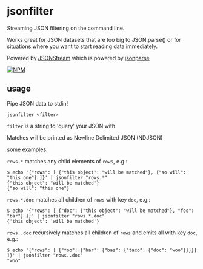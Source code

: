 # jsonfilter

Streaming JSON filtering on the command line.

Works great for JSON datasets that are too big to JSON.parse() or for situations where you want to start reading data immediately.

Powered by [JSONStream](https://www.npmjs.org/package/JSONStream) which is powered by [jsonparse](https://www.npmjs.org/package/jsonparse)

[![NPM](https://nodei.co/npm/jsonfilter.png?global=true)](https://nodei.co/npm/jsonfilter/)

## usage

Pipe JSON data to stdin!

```
jsonfilter <filter>
```

`filter` is a string to 'query' your JSON with.

Matches will be printed as Newline Delimited JSON (NDJSON)

some examples:

`rows.*` matches any child elements of `rows`, e.g.:

```
$ echo '{"rows": [ {"this object": "will be matched"}, {"so will": "this one"} ]}' | jsonfilter "rows.*"
{"this object": "will be matched"}
{"so will": "this one"}
```

`rows.*.doc` matches all children of `rows` with key `doc`, e.g.:

```
$ echo '{"rows": [ {"doc": {"this object": "will be matched"}, "foo": "bar"} ]}' | jsonfilter "rows.*.doc"
{'this object': 'will be matched'}
```

`rows..doc` recursively matches all children of `rows` and emits all with key `doc`, e.g.:

```
$ echo '{"rows": [ {"foo": {"bar": {"baz": {"taco": {"doc": "woo"}}}}} ]}' | jsonfilter "rows..doc"
"woo"
```
